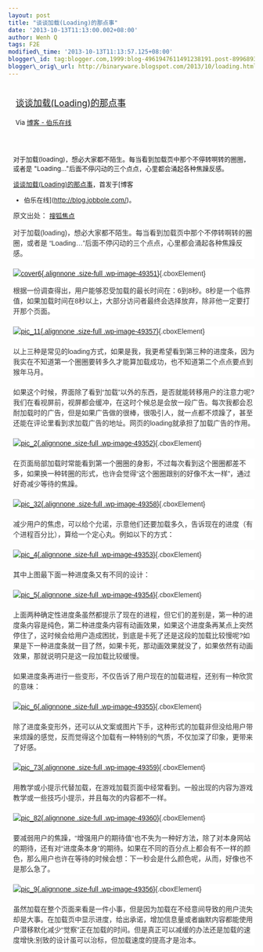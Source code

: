 ```yaml
--- 
layout: post 
title: "谈谈加载(Loading)的那点事" 
date: '2013-10-13T11:13:00.002+08:00' 
author: Wenh Q
tags: F2E
modified\_time: '2013-10-13T11:13:57.125+08:00' 
blogger\_id: tag:blogger.com,1999:blog-4961947611491238191.post-8996893934482552661
blogger\_orig\_url: http://binaryware.blogspot.com/2013/10/loading.html
---
```

<div style="margin: 10px; padding: 5px;">

<div style="font-size: 18px;">

[谈谈加载(Loading)的那点事](http://blog.jobbole.com/49350/)

</div>

<div style="font-size: 13px;">

Via [博客 - 伯乐在线](http://blog.jobbole.com/)

</div>

</div>

<div style="font-size: 13px; padding: 15px 0 10px 10px;">

对于加载(loading)，想必大家都不陌生。每当看到加载页中那个不停转啊转的圈圈，或者是
"Loading…"后面不停闪动的三个点点，心里都会涌起各种焦躁反感。

[谈谈加载(Loading)的那点事](http://blog.jobbole.com/49350/)，首发于[博客
- 伯乐在线](http://blog.jobbole.com/)。





<span
style="background-color: white; color: #333333; font-family: Arial, sans-serif; font-size: 14px; line-height: 21px;">原文出处： </span>[搜狐焦点](http://ued.focus.cn/wordpress/?p=2622)



<div
style="background-color: white; border: 0px; color: #333333; font-family: Arial, sans-serif; font-size: 14px; line-height: 21px; margin-bottom: 20px; padding: 0px;">

对于加载(loading)，想必大家都不陌生。每当看到加载页中那个不停转啊转的圈圈，或者是
“Loading…”后面不停闪动的三个点点，心里都会涌起各种焦躁反感。

</div>

<div
style="background-color: white; border: 0px; color: #333333; font-family: Arial, sans-serif; font-size: 14px; line-height: 21px; margin-bottom: 20px; padding: 0px;">

[![cover6](http://cdn2.jobbole.com/2013/10/cover6.jpg){.alignnone
.size-full
.wp-image-49351}](http://cdn2.jobbole.com/2013/10/cover6.jpg "谈谈加载(Loading)的那点事"){.cboxElement}

根据一份调查得出，用户能够忍受加载的最长时间在：6到8秒。8秒是一个临界值，如果加载时间在8秒以上，大部分访问者最终会选择放弃，除非他一定要打开那个页面。

</div>

<div
style="background-color: white; border: 0px; color: #333333; font-family: Arial, sans-serif; font-size: 14px; line-height: 21px; margin-bottom: 20px; padding: 0px;">

[![pic\_11](http://cdn2.jobbole.com/2013/10/pic_11.jpg){.alignnone
.size-full
.wp-image-49357}](http://cdn2.jobbole.com/2013/10/pic_11.jpg "谈谈加载(Loading)的那点事"){.cboxElement}

</div>

<div
style="background-color: white; border: 0px; color: #333333; font-family: Arial, sans-serif; font-size: 14px; line-height: 21px; margin-bottom: 20px; padding: 0px;">

以上三种是常见的loading方式，如果是我，我更希望看到第三种的进度条，因为我实在不知道第一个圈圈要转多久才能算加载成功，也不知道第二个点点要点到猴年马月。

</div>

<div
style="background-color: white; border: 0px; color: #333333; font-family: Arial, sans-serif; font-size: 14px; line-height: 21px; margin-bottom: 20px; padding: 0px;">

如果这个时候，界面除了看到“加载”以外的东西，是否就能转移用户的注意力呢?我们在看视屏前，视屏都会缓冲，在这时个候总是会放一段广告。每次我都会忍耐加载时的广告，但是如果广告做的很棒，很吸引人，就一点都不烦躁了，甚至还能在评论里看到求加载广告的地址。网页的loading就承担了加载广告的作用。

</div>

<div
style="background-color: white; border: 0px; color: #333333; font-family: Arial, sans-serif; font-size: 14px; line-height: 21px; margin-bottom: 20px; padding: 0px;">

[![pic\_2](http://cdn2.jobbole.com/2013/10/pic_2.jpg){.alignnone
.size-full
.wp-image-49352}](http://cdn2.jobbole.com/2013/10/pic_2.jpg "谈谈加载(Loading)的那点事"){.cboxElement}

</div>

<div
style="background-color: white; border: 0px; color: #333333; font-family: Arial, sans-serif; font-size: 14px; line-height: 21px; margin-bottom: 20px; padding: 0px;">

在页面局部加载时常能看到第一个圈圈的身影，不过每次看到这个圈圈都差不多，如果换一种转圈的形式，也许会觉得“这个圈圈跟别的好像不太一样”，通过好奇减少等待的焦躁。

</div>

<div
style="background-color: white; border: 0px; color: #333333; font-family: Arial, sans-serif; font-size: 14px; line-height: 21px; margin-bottom: 20px; padding: 0px;">

[![pic\_32](http://cdn2.jobbole.com/2013/10/pic_32.jpg){.alignnone
.size-full
.wp-image-49358}](http://cdn2.jobbole.com/2013/10/pic_32.jpg "谈谈加载(Loading)的那点事"){.cboxElement}

</div>

<div
style="background-color: white; border: 0px; color: #333333; font-family: Arial, sans-serif; font-size: 14px; line-height: 21px; margin-bottom: 20px; padding: 0px;">

减少用户的焦虑，可以给个允诺，示意他们还要加载多久，告诉现在的进度（有个进程百分比），算给一个定心丸。例如以下的方式：

</div>

<div
style="background-color: white; border: 0px; color: #333333; font-family: Arial, sans-serif; font-size: 14px; line-height: 21px; margin-bottom: 20px; padding: 0px;">

[![pic\_4](http://cdn2.jobbole.com/2013/10/pic_4.jpg){.alignnone
.size-full
.wp-image-49353}](http://cdn2.jobbole.com/2013/10/pic_4.jpg "谈谈加载(Loading)的那点事"){.cboxElement}

</div>

<div
style="background-color: white; border: 0px; color: #333333; font-family: Arial, sans-serif; font-size: 14px; line-height: 21px; margin-bottom: 20px; padding: 0px;">

其中上图最下面一种进度条又有不同的设计：

</div>

<div
style="background-color: white; border: 0px; color: #333333; font-family: Arial, sans-serif; font-size: 14px; line-height: 21px; margin-bottom: 20px; padding: 0px;">

[![pic\_5](http://cdn2.jobbole.com/2013/10/pic_5.jpg){.alignnone
.size-full
.wp-image-49354}](http://cdn2.jobbole.com/2013/10/pic_5.jpg "谈谈加载(Loading)的那点事"){.cboxElement}

</div>

<div
style="background-color: white; border: 0px; color: #333333; font-family: Arial, sans-serif; font-size: 14px; line-height: 21px; margin-bottom: 20px; padding: 0px;">

上面两种确定性进度条虽然都提示了现在的进程，但它们的差别是，第一种的进度条内容是纯色，第二种进度条内容有动画效果，如果这个进度条再某点上突然停住了，这时候会给用户造成困扰，到底是卡死了还是这段的加载比较慢呢?如果是下一种进度条就一目了然，如果卡死，那动画效果就没了，如果依然有动画效果，那就说明只是这一段加载比较缓慢。

</div>

<div
style="background-color: white; border: 0px; color: #333333; font-family: Arial, sans-serif; font-size: 14px; line-height: 21px; margin-bottom: 20px; padding: 0px;">

如果进度条再进行一些变形，不仅告诉了用户现在的加载进程，还别有一种欣赏的意味：

</div>

<div
style="background-color: white; border: 0px; color: #333333; font-family: Arial, sans-serif; font-size: 14px; line-height: 21px; margin-bottom: 20px; padding: 0px;">

[![pic\_6](http://cdn2.jobbole.com/2013/10/pic_6.jpg){.alignnone
.size-full
.wp-image-49355}](http://cdn2.jobbole.com/2013/10/pic_6.jpg "谈谈加载(Loading)的那点事"){.cboxElement}

</div>

<div
style="background-color: white; border: 0px; color: #333333; font-family: Arial, sans-serif; font-size: 14px; line-height: 21px; margin-bottom: 20px; padding: 0px;">

除了进度条变形外，还可以从文案或图片下手，这种形式的加载非但没给用户带来烦躁的感觉，反而觉得这个加载有一种特别的气质，不仅加深了印象，更带来了好感。

</div>

<div
style="background-color: white; border: 0px; color: #333333; font-family: Arial, sans-serif; font-size: 14px; line-height: 21px; margin-bottom: 20px; padding: 0px;">

[![pic\_73](http://cdn2.jobbole.com/2013/10/pic_73.jpg){.alignnone
.size-full
.wp-image-49359}](http://cdn2.jobbole.com/2013/10/pic_73.jpg "谈谈加载(Loading)的那点事"){.cboxElement}

</div>

<div
style="background-color: white; border: 0px; color: #333333; font-family: Arial, sans-serif; font-size: 14px; line-height: 21px; margin-bottom: 20px; padding: 0px;">

用教学或小提示代替加载，在游戏加载页面中经常看到。一般出现的内容为游戏教学或一些技巧小提示，并且每次的内容都不一样。

</div>

<div
style="background-color: white; border: 0px; color: #333333; font-family: Arial, sans-serif; font-size: 14px; line-height: 21px; margin-bottom: 20px; padding: 0px;">

[![pic\_82](http://cdn2.jobbole.com/2013/10/pic_82.jpg){.alignnone
.size-full
.wp-image-49360}](http://cdn2.jobbole.com/2013/10/pic_82.jpg "谈谈加载(Loading)的那点事"){.cboxElement}

</div>

<div
style="background-color: white; border: 0px; color: #333333; font-family: Arial, sans-serif; font-size: 14px; line-height: 21px; margin-bottom: 20px; padding: 0px;">

要减弱用户的焦躁，“增强用户的期待值”也不失为一种好方法，除了对本身网站的期待，还有对“进度条本身”的期待。如果在不同的百分点上都会有不一样的颜色，那么用户也许在等待的时候会想：下一秒会是什么颜色呢，从而，好像也不是那么急了。

</div>

<div
style="background-color: white; border: 0px; color: #333333; font-family: Arial, sans-serif; font-size: 14px; line-height: 21px; margin-bottom: 20px; padding: 0px;">

[![pic\_9](http://cdn2.jobbole.com/2013/10/pic_9.jpg){.alignnone
.size-full
.wp-image-49356}](http://cdn2.jobbole.com/2013/10/pic_9.jpg "谈谈加载(Loading)的那点事"){.cboxElement}

</div>

<div
style="background-color: white; border: 0px; color: #333333; font-family: Arial, sans-serif; font-size: 14px; line-height: 21px; margin-bottom: 20px; padding: 0px;">

虽然加载在整个页面来看是一件小事，但是因为加载在不经意间导致的用户流失却是大事。在加载页中显示进度，给出承诺，增加信息量或者幽默内容都能使用户潜移默化减少“觉察”正在加载的时间。但是真正可以减缓的办法还是加载的速度增快;别致的设计虽可以治标，但加载速度的提高才是治本。

</div>

</div>
